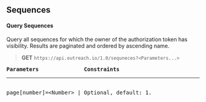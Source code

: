 Sequences
---------

#### Query Sequences

Query all sequences for which the owner of the authorization token has visibility.  Results are paginated and ordered by ascending name.

> **GET** `https://api.outreach.io/1.0/sequneces?<Parameters...>`

<pre>
<b>Parameters</b>              <b>Constraints</b>
<hr/>
page[number]=&lt;Number&gt; | Optional, default: 1.
</pre>
